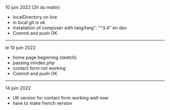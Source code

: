 10 juin 2022 (2h du matin)
- localDirectory on line
- in local git is ok
- installation of composer with twig/twig": "^3.4" en dev
- Commit and push OK
************************************************************
le 10 juin 2022
- home page beginning (sketch)
- passing inindex.php
- contact form not working
- Commit and push OK
************************************************************
14 juin 2022
- UK version for contact form working well now
- have to make french version

